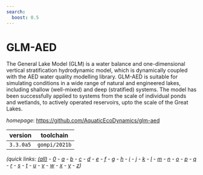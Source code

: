```yaml
---
search:
  boost: 0.5
---
```

# GLM-AED

The General Lake Model (GLM) is a water balance and one-dimensional vertical stratification hydrodynamic model, which is dynamically coupled with the AED water quality modelling library. GLM-AED is suitable for simulating conditions in a wide range of natural and engineered lakes, including shallow (well-mixed) and deep (stratified) systems. The model has been successfully applied to systems from the scale of individual ponds and wetlands, to actively operated reservoirs, upto the scale of the Great Lakes.

*homepage*: <https://github.com/AquaticEcoDynamics/glm-aed>

version | toolchain
--------|----------
``3.3.0a5`` | ``gompi/2021b``


*(quick links: [(all)](../index.md) - [0](../0/index.md) - [a](../a/index.md) - [b](../b/index.md) - [c](../c/index.md) - [d](../d/index.md) - [e](../e/index.md) - [f](../f/index.md) - [g](../g/index.md) - [h](../h/index.md) - [i](../i/index.md) - [j](../j/index.md) - [k](../k/index.md) - [l](../l/index.md) - [m](../m/index.md) - [n](../n/index.md) - [o](../o/index.md) - [p](../p/index.md) - [q](../q/index.md) - [r](../r/index.md) - [s](../s/index.md) - [t](../t/index.md) - [u](../u/index.md) - [v](../v/index.md) - [w](../w/index.md) - [x](../x/index.md) - [y](../y/index.md) - [z](../z/index.md))*

